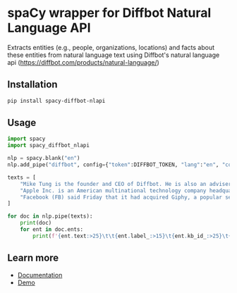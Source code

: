 # spaCy wrapper for Diffbot Natural Language API

Extracts entities (e.g., people, organizations, locations) and facts about these entities from natural language text using Diffbot's natural language api (https://diffbot.com/products/natural-language/)

## Installation

```bash
pip install spacy-diffbot-nlapi
```

## Usage

```python
import spacy
import spacy_diffbot_nlapi

nlp = spacy.blank("en")
nlp.add_pipe("diffbot", config={"token":DIFFBOT_TOKEN, "lang":"en", "concurrent_connections":10})

texts = [
    "Mike Tung is the founder and CEO of Diffbot. He is also an adviser at the StartX accelerator, and the leader of Stanford's entry in the DARPA Robotics Challenge. In a previous life, he was a grad student in the Stanford AI Lab, and a software engineer at eBay, Yahoo, and Microsoft. Tung studied electrical engineering and computer science at UC Berkeley and artificial intelligence at Stanford.",
    "Apple Inc. is an American multinational technology company headquartered in Cupertino, California, that designs, develops, and sells consumer electronics, computer software, and online services.",
    "Facebook (FB) said Friday that it had acquired Giphy, a popular search engine for short, looping videos and animations called GIFs. The service will become part of Facebook's Instagram team, making it easier for people to find relevant GIFs for their Stories and direct messages.",
]

for doc in nlp.pipe(texts):
    print(doc)
    for ent in doc.ents:
        print(f'{ent.text:>25}\t\t{ent.label_:>15}\t{ent.kb_id_:>25}\t{ent._.uris}')
```

## Learn more

- [Documentation](https://docs.diffbot.com/docs/en/nl-index)
- [Demo](https://demo.nl.diffbot.com)